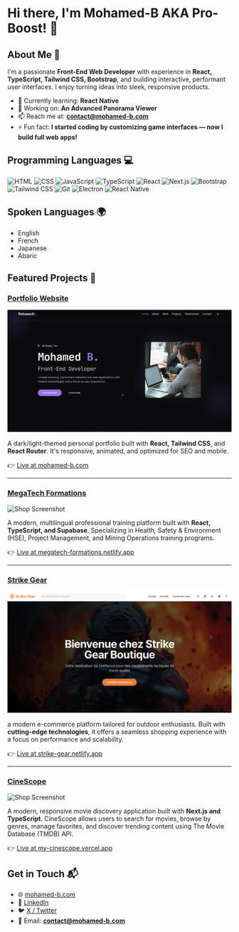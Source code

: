 # Hi there, I'm Mohamed-B AKA Pro-Boost! 👋

## About Me 🚀

I'm a passionate **Front-End Web Developer** with experience in **React, TypeScript, Tailwind CSS, Bootstrap**, and building interactive, performant user interfaces. I enjoy turning ideas into sleek, responsive products.

- 🌱 Currently learning: **React Native**
- 🔭 Working on: **An Advanced Panorama Viewer**
- 📫 Reach me at: **contact@mohamed-b.com**
- ⚡ Fun fact: **I started coding by customizing game interfaces — now I build full web apps!**

## Programming Languages 💻

![HTML](https://img.shields.io/badge/-HTML-E34F26?style=flat-square&logo=html5&logoColor=white)
![CSS](https://img.shields.io/badge/-CSS-1572B6?style=flat-square&logo=css3&logoColor=white)
![JavaScript](https://img.shields.io/badge/-JavaScript-F7DF1E?style=flat-square&logo=javascript&logoColor=black)
![TypeScript](https://img.shields.io/badge/-TypeScript-3178C6?style=flat-square&logo=typescript&logoColor=white)
![React](https://img.shields.io/badge/-React-61DAFB?style=flat-square&logo=react&logoColor=black)
![Next.js](https://img.shields.io/badge/-Next.js-000000?style=flat-square&logo=next.js&logoColor=white)
![Bootstrap](https://img.shields.io/badge/-Bootstrap-563D7C?style=flat-square&logo=bootstrap&logoColor=white)
![Tailwind CSS](https://img.shields.io/badge/-TailwindCSS-38B2AC?style=flat-square&logo=tailwind-css&logoColor=white)
![Git](https://img.shields.io/badge/-Git-F05032?style=flat-square&logo=git&logoColor=white)
![Electron](https://img.shields.io/badge/-Electron-47848F?style=flat-square&logo=electron&logoColor=white)
![React Native](https://img.shields.io/badge/-React%20Native-61DAFB?style=flat-square&logo=react&logoColor=black)

## Spoken Languages 🌍

- English
- French
- Japanese
- Abaric

## Featured Projects 💼

### [Portfolio Website](https://github.com/pro-boost/My_Portfolio)

![Portfolio Screenshot](./Portfolio.png)

A dark/light-themed personal portfolio built with **React, Tailwind CSS**, and **React Router**. It's responsive, animated, and optimized for SEO and mobile.

👉 [Live at mohamed-b.com](https://mohamed-b.com)

---

### [MegaTech Formations](https://github.com/pro-boost/formation-locale-architect)

![Shop Screenshot](./MegaTech.png)

A modern, multilingual professional training platform built with **React, TypeScript, and Supabase**. Specializing in Health, Safety & Environment (HSE), Project Management, and Mining Operations training programs.

👉 [Live at megatech-formations.netlify.app](https://megatech-formations.netlify.app/)

---

### [Strike Gear](https://github.com/pro-boost/Strike-Gear)

![Strike Gear Screenshot](./Strike-Gear.png)

a modern e-commerce platform tailored for outdoor enthusiasts. Built with **cutting-edge technologies**, it offers a seamless shopping experience with a focus on performance and scalability.

👉 [Live at strike-gear.netlify.app](https://strike-gear.netlify.app/)

---

### [CineScope](https://github.com/pro-boost/alx-project-nexus)

![Shop Screenshot](./CineScope.png)

A modern, responsive movie discovery application built with **Next.js and TypeScript**. CineScope allows users to search for movies, browse by genres, manage favorites, and discover trending content using The Movie Database (TMDB) API.

👉 [Live at my-cinescope.vercel.app](https://my-cinescope.vercel.app/)

## Get in Touch 📬

- 🌐 [mohamed-b.com](https://mohamed-b.com)
- 💼 [LinkedIn](https://www.linkedin.com/in/mohamed-brk/)
- 🐦 [X / Twitter](https://x.com/Pro_boost_)
- 📧 Email: **contact@mohamed-b.com**
